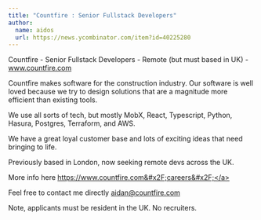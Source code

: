 ```yaml
---
title: "Countfire : Senior Fullstack Developers"
author:
  name: aidos
  url: https://news.ycombinator.com/item?id=40225280
---
```

Countfire - Senior Fullstack Developers - Remote (but must based in UK) - www.countfire.com

Countfire makes software for the construction industry. Our software is well loved because we try to design solutions that are a magnitude more efficient than existing tools.

We use all sorts of tech, but mostly MobX, React, Typescript, Python, Hasura, Postgres, Terraform, and AWS.

We have a great loyal customer base and lots of exciting ideas that need bringing to life.

Previously based in London, now seeking remote devs across the UK.

More info here <a href="https:&#x2F;&#x2F;www.countfire.com&#x2F;careers&#x2F;" rel="nofollow">https:&#x2F;&#x2F;www.countfire.com&#x2F;careers&#x2F;</a>

Feel free to contact me directly aidan@countfire.com

Note, applicants must be resident in the UK. No recruiters.

